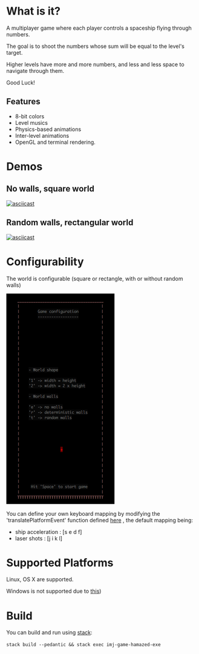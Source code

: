 # What is it?

A multiplayer game where each player controls a spaceship flying through numbers.

The goal is to shoot the numbers whose sum will be equal to the level's target.

Higher levels have more and more numbers, and less and less space to navigate through them.

Good Luck!

## Features

- 8-bit colors
- Level musics
- Physics-based animations
- Inter-level animations
- OpenGL and terminal rendering.

# Demos

## No walls, square world

[![asciicast](https://asciinema.org/a/156061.png)](https://asciinema.org/a/156061)

## Random walls, rectangular world

[![asciicast](https://asciinema.org/a/156059.png)](https://asciinema.org/a/156059)

# Configurability

The world is configurable (square or rectangle, with or without random walls)

![Configuration snapshot](images/config.png?raw=true "Configuration")

You can define your own keyboard mapping by modifying the 'translatePlatformEvent' function
defined
[here](https://github.com/OlivierSohn/hamazed/blob/3821705b036f1c5234a913c7675da1484739f1ed/imj-game-hamazed/src/Imj/Game/Hamazed/KeysMaps.hs)
, the default mapping being:
- ship acceleration : [s e d f]
- laser shots       : [j i k l]

# Supported Platforms

Linux, OS X are supported.

Windows is not supported due to
[this](https://ghc.haskell.org/trac/ghc/ticket/7353))

# Build

You can build and run using [stack](https://docs.haskellstack.org):

`stack build --pedantic && stack exec imj-game-hamazed-exe`
